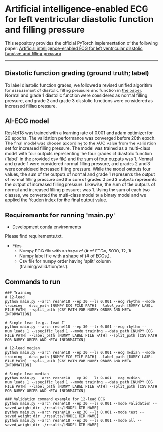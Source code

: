 # Artificial intelligence-enabled ECG for left ventricular diastolic function and filling pressure

This repository provides the official PyTorch implementation of the following paper: [Artificial intelligence-enabled ECG for left ventricular diastolic function and filling pressure](https://www.nature.com/articles/s41746-023-00993-7)

---

## Diastolic function grading (ground truth; label)
To label diastolic function grades, we followed a revised unified algorithm for assessment of diastolic filling pressure and function in [the paper](https://doi.org/10.1038/s41746-023-00993-7). Normal and grade 1 diastolic function were considered as normal filling pressure, and grade 2 and grade 3 diastolic functions were considered as increased filling pressure.

## AI-ECG model
ResNet18 was trained with a learning rate of 0.001 and adam optimizer for 20 epochs. 
The validation performance was converged before 20th epoch. 
The final model was chosen according to the AUC value from the validation set for increased filling pressure. 
The model was trained as a multi-class model with four outputs representing the four grades of diastolic function ('label' in the provided csv file) and the sum of four outputs was 1. Normal and grade 1 were considered normal filling pressure, and grades 2 and 3 were considered increased filling pressure. While the model outputs four values, the sum of the outputs of normal and grade 1 represents the output of normal filling pressure and the sum of grades 2 and 3 outputs represents the output of increased filling pressure. Likewise, the sum of the outputs of normal and increased filling pressures was 1. Using the sum of each two classes, we converted the multi-class model to a binary model and we applied the Youden index for the final output value.  

## Requirements for running 'main.py'
* Development conda environments

Please find requirements.txt.

* Files
  * Numpy ECG file with a shape of (# of ECGs, 5000, 12, 1).
  * Numpy label file with a shape of (# of ECGs,).
  * Csv file for numpy order having 'split' column (training/validation/test).

## Commands to run
```
### Training
# 12-lead
python main.py --arch resnet18 --ep 30 --lr 0.001 --ecg rhythm --mode training --data_path [NUMPY ECG FILE PATH] --label_path [NUMPY LABEL FILE PATH] --split_path [CSV PATH FOR NUMPY ORDER AND META INFORMATION]

# Single lead (e.g., lead I)
python main.py --arch resnet18 --ep 30 --lr 0.001 --ecg rhythm --num_leads 1 --specific_lead 1 --mode training --data_path [NUMPY ECG FILE PATH] --label_path [NUMPY LABEL FILE PATH] --split_path [CSV PATH FOR NUMPY ORDER AND META INFORMATION]

# 12-lead median
python main.py --arch resnet18 --ep 30 --lr 0.001 --ecg median --mode training --data_path [NUMPY ECG FILE PATH] --label_path [NUMPY LABEL FILE PATH] --split_path [CSV PATH FOR NUMPY ORDER AND META INFORMATION]

# Single lead median 
python main.py --arch resnet18 --ep 30 --lr 0.001 --ecg median --num_leads 1 --specific_lead 1 --mode training --data_path [NUMPY ECG FILE PATH] --label_path [NUMPY LABEL FILE PATH] --split_path [CSV PATH FOR NUMPY ORDER AND META INFORMATION]

### Validation command example for 12-lead ECG
python main.py --arch resnet18 --ep 30 --lr 0.001 --mode validation --saved_weight_dir ./results/[MODEL DIR NAME]
python main.py --arch resnet18 --ep 30 --lr 0.001 --mode test --saved_weight_dir ./results/[MODEL DIR NAME]
python main.py --arch resnet18 --ep 30 --lr 0.001 --mode all --saved_weight_dir ./results/[MODEL DIR NAME]
```
